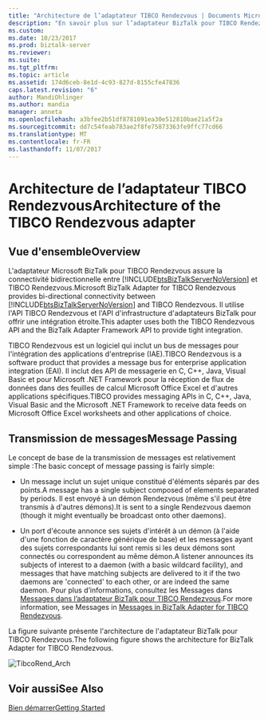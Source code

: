 ```yaml
---
title: "Architecture de l’adaptateur TIBCO Rendezvous | Documents Microsoft"
description: "En savoir plus sur l’adaptateur BizTalk pour TIBCO Rendezvous fonctionne, y compris la transmission de messages, dans BizTalk Server"
ms.custom: 
ms.date: 10/23/2017
ms.prod: biztalk-server
ms.reviewer: 
ms.suite: 
ms.tgt_pltfrm: 
ms.topic: article
ms.assetid: 174d6ceb-8e1d-4c93-827d-8155cfe47836
caps.latest.revision: "6"
author: MandiOhlinger
ms.author: mandia
manager: anneta
ms.openlocfilehash: a3bfee2b51df8781091ea30e512810bae21a5f2a
ms.sourcegitcommit: dd7c54feab783ae2f8fe75873363fe9ffc77cd66
ms.translationtype: MT
ms.contentlocale: fr-FR
ms.lasthandoff: 11/07/2017
---
```

# <a name="architecture-of-the-tibco-rendezvous-adapter"></a><span data-ttu-id="401f1-103">Architecture de l’adaptateur TIBCO Rendezvous</span><span class="sxs-lookup"><span data-stu-id="401f1-103">Architecture of the TIBCO Rendezvous adapter</span></span>

## <a name="overview"></a><span data-ttu-id="401f1-104">Vue d'ensemble</span><span class="sxs-lookup"><span data-stu-id="401f1-104">Overview</span></span>
<span data-ttu-id="401f1-105">L'adaptateur Microsoft BizTalk pour TIBCO Rendezvous assure la connectivité bidirectionnelle entre [!INCLUDE[btsBizTalkServerNoVersion](../includes/btsbiztalkservernoversion-md.md)] et TIBCO Rendezvous.</span><span class="sxs-lookup"><span data-stu-id="401f1-105">Microsoft BizTalk Adapter for TIBCO Rendezvous provides bi-directional connectivity between [!INCLUDE[btsBizTalkServerNoVersion](../includes/btsbiztalkservernoversion-md.md)] and TIBCO Rendezvous.</span></span> <span data-ttu-id="401f1-106">Il utilise l'API TIBCO Rendezvous et l'API d'infrastructure d'adaptateurs BizTalk pour offrir une intégration étroite.</span><span class="sxs-lookup"><span data-stu-id="401f1-106">This adapter uses both the TIBCO Rendezvous API and the BizTalk Adapter Framework API to provide tight integration.</span></span>  
  
 <span data-ttu-id="401f1-107">TIBCO Rendezvous est un logiciel qui inclut un bus de messages pour l'intégration des applications d'entreprise (IAE).</span><span class="sxs-lookup"><span data-stu-id="401f1-107">TIBCO Rendezvous is a software product that provides a message bus for enterprise application integration (EAI).</span></span> <span data-ttu-id="401f1-108">Il inclut des API de messagerie en C, C++, Java, Visual Basic et pour Microsoft .NET Framework pour la réception de flux de données dans des feuilles de calcul Microsoft Office Excel et d'autres applications spécifiques.</span><span class="sxs-lookup"><span data-stu-id="401f1-108">TIBCO provides messaging APIs in C, C++, Java, Visual Basic and the Microsoft .NET Framework to receive data feeds on Microsoft Office Excel worksheets and other applications of choice.</span></span>  
  
## <a name="message-passing"></a><span data-ttu-id="401f1-109">Transmission de messages</span><span class="sxs-lookup"><span data-stu-id="401f1-109">Message Passing</span></span>  
 <span data-ttu-id="401f1-110">Le concept de base de la transmission de messages est relativement simple :</span><span class="sxs-lookup"><span data-stu-id="401f1-110">The basic concept of message passing is fairly simple:</span></span>  
  
-   <span data-ttu-id="401f1-111">Un message inclut un sujet unique constitué d'éléments séparés par des points.</span><span class="sxs-lookup"><span data-stu-id="401f1-111">A message has a single subject composed of elements separated by periods.</span></span> <span data-ttu-id="401f1-112">Il est envoyé à un démon Rendezvous (même s'il peut être transmis à d'autres démons).</span><span class="sxs-lookup"><span data-stu-id="401f1-112">It is sent to a single Rendezvous daemon (though it might eventually be broadcast onto other daemons).</span></span>  
  
-   <span data-ttu-id="401f1-113">Un port d'écoute annonce ses sujets d'intérêt à un démon (à l'aide d'une fonction de caractère générique de base) et les messages ayant des sujets correspondants lui sont remis si les deux démons sont connectés ou correspondent au même démon.</span><span class="sxs-lookup"><span data-stu-id="401f1-113">A listener announces its subjects of interest to a daemon (with a basic wildcard facility), and messages that have matching subjects are delivered to it if the two daemons are 'connected' to each other, or are indeed the same daemon.</span></span> <span data-ttu-id="401f1-114">Pour plus d’informations, consultez les Messages dans [Messages dans l’adaptateur BizTalk pour TIBCO Rendezvous](../core/messages-in-biztalk-adapter-for-tibco-rendezvous.md).</span><span class="sxs-lookup"><span data-stu-id="401f1-114">For more information, see Messages in [Messages in BizTalk Adapter for TIBCO Rendezvous](../core/messages-in-biztalk-adapter-for-tibco-rendezvous.md).</span></span>  
  
 <span data-ttu-id="401f1-115">La figure suivante présente l'architecture de l'adaptateur BizTalk pour TIBCO Rendezvous.</span><span class="sxs-lookup"><span data-stu-id="401f1-115">The following figure shows the architecture for BizTalk Adapter for TIBCO Rendezvous.</span></span>  
  
 ![](../core/media/tibcorend-arch.gif "TibcoRend_Arch")  
  
## <a name="see-also"></a><span data-ttu-id="401f1-116">Voir aussi</span><span class="sxs-lookup"><span data-stu-id="401f1-116">See Also</span></span>  
 [<span data-ttu-id="401f1-117">Bien démarrer</span><span class="sxs-lookup"><span data-stu-id="401f1-117">Getting Started</span></span>](../core/getting-started-with-biztalk-adapter-for-tibco-rendezvous.md)  